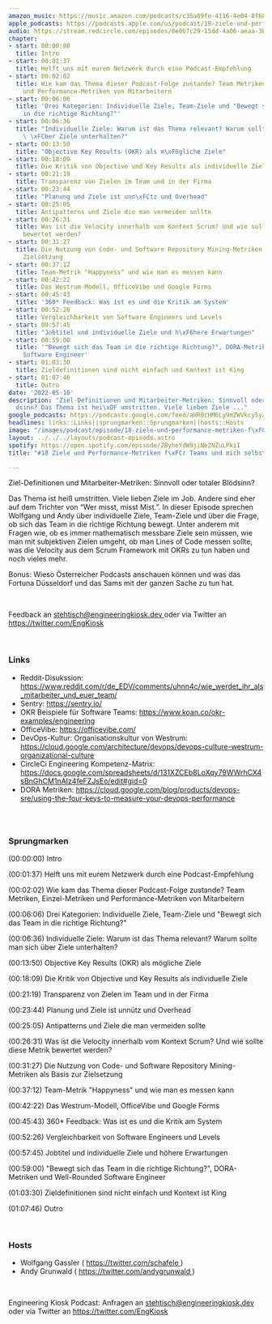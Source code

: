 ```yaml
---
amazon_music: https://music.amazon.com/podcasts/c35a09fe-4116-4e04-8f68-77d61b112e46/episodes/d97a8967-066c-42f6-9ada-257b8babb3b0/engineering-kiosk-18-ziele-und-performance-metriken-f%C3%BCr-teams-und-mich-selbst
apple_podcasts: https://podcasts.apple.com/us/podcast/18-ziele-und-performance-metriken-f%C3%BCr-teams-und-mich-selbst/id1603082924?i=1000560207020
audio: https://stream.redcircle.com/episodes/0e0b7c29-15dd-4a06-aeaa-3bd87ebad9aa/stream.mp3
chapter:
- start: 00:00:00
  title: Intro
- start: 00:01:37
  title: Helft uns mit eurem Netzwerk durch eine Podcast-Empfehlung
- start: 00:02:02
  title: Wie kam das Thema dieser Podcast-Folge zustande? Team Metriken, Einzel-Metriken
    und Performance-Metriken von Mitarbeitern
- start: 00:06:06
  title: 'Drei Kategorien: Individuelle Ziele, Team-Ziele und "Bewegt sich das Team
    in die richtige Richtung?"'
- start: 00:06:36
  title: "Individuelle Ziele: Warum ist das Thema relevant? Warum sollte man sich\
    \ \xFCber Ziele unterhalten?"
- start: 00:13:50
  title: "Objective Key Results (OKR) als m\xF6gliche Ziele"
- start: 00:18:09
  title: Die Kritik von Objective und Key Results als individuelle Ziele
- start: 00:21:19
  title: Transparenz von Zielen im Team und in der Firma
- start: 00:23:44
  title: "Planung und Ziele ist unn\xFCtz und Overhead"
- start: 00:25:05
  title: Antipatterns und Ziele die man vermeiden sollte
- start: 00:26:31
  title: Was ist die Velocity innerhalb vom Kontext Scrum? Und wie sollte diese Metrik
    bewertet werden?
- start: 00:31:27
  title: Die Nutzung von Code- und Software Repository Mining-Metriken als Basis zur
    Zielsetzung
- start: 00:37:12
  title: Team-Metrik "Happyness" und wie man es messen kann
- start: 00:42:22
  title: Das Westrum-Modell, OfficeVibe und Google Forms
- start: 00:45:43
  title: '360* Feedback: Was ist es und die Kritik am System'
- start: 00:52:26
  title: Vergleichbarkeit von Software Engineers und Levels
- start: 00:57:45
  title: "Jobtitel und individuelle Ziele und h\xF6here Erwartungen"
- start: 00:59:00
  title: '"Bewegt sich das Team in die richtige Richtung?", DORA-Metriken und Well-Rounded
    Software Engineer'
- start: 01:03:30
  title: Zieldefinitionen sind nicht einfach und Kontext ist King
- start: 01:07:46
  title: Outro
date: '2022-05-10'
description: "Ziel-Definitionen und Mitarbeiter-Metriken: Sinnvoll oder totaler Bl\xF6\
  dsinn? Das Thema ist hei\xDF umstritten. Viele lieben Ziele ..."
google_podcasts: https://podcasts.google.com/feed/aHR0cHM6Ly9mZWVkcy5yZWRjaXJjbGUuY29tLzBlY2ZkZmQ3LWZkYTEtNGMzZC05NTE1LTQ3NjcyN2Y5ZGY1ZQ/episode/YjU0NzFhNTAtYzRhMS00ZjZmLTk1NDQtMTBmMDUyYTFjYzk1?sa=X&ved=0CAUQkfYCahcKEwi4xMSxj4L4AhUAAAAAHQAAAAAQNQ
headlines: links::Links||sprungmarken::Sprungmarken||hosts::Hosts
image: "/images/podcast/episode/18-ziele-und-performance-metriken-f\xFCr-teams-und-mich-selbst.jpg"
layout: ../../../layouts/podcast-episode.astro
spotify: https://open.spotify.com/episode/2ByheYdW9jiNe2NZuLPkiI
title: "#18 Ziele und Performance-Metriken f\xFCr Teams und mich selbst"

---
```


<p>
   <span>
    Ziel-Definitionen und Mitarbeiter-Metriken: Sinnvoll oder totaler Blödsinn?
   </span>
  </p>
  <p>
   <span>
    Das Thema ist heiß umstritten. Viele lieben Ziele im Job. Andere sind eher auf dem Trichter von “Wer misst, misst Mist.”. In dieser Episode sprechen Wolfgang und Andy über individuelle Ziele, Team-Ziele und über die Frage, ob sich das Team in die richtige Richtung bewegt. Unter anderem mit Fragen wie, ob es immer mathematisch messbare Ziele sein müssen, wie man mit subjektiven Zielen umgeht, ob man Lines of Code messen sollte, was die Velocity aus dem Scrum Framework mit OKRs zu tun haben und noch vieles mehr.
   </span>
  </p>
  <p>
   <span>
    Bonus: Wieso Österreicher Podcasts anschauen können und was das Fortuna Düsseldorf und das Sams mit der ganzen Sache zu tun hat.
   </span>
  </p>
  <p>
   <br/>
  </p>
  <p>
   <span>
    Feedback an
   </span>
   <a href="mailto:stehtisch@engineeringkiosk.dev" rel="nofollow">
    stehtisch@engineeringkiosk.dev
   </a>
   <span>
    oder via Twitter an
   </span>
   <a href="https://twitter.com/EngKiosk" rel="nofollow">
    https://twitter.com/EngKiosk
   </a>
  </p>
  <p>
   <br/>
  </p>
  <h3 id="links">
   Links
  </h3>
  <ul>
   <li>
    <span>
     Reddit-Disukssion:
    </span>
    <a href="https://www.reddit.com/r/de_EDV/comments/uhnn4c/wie_werdet_ihr_als_mitarbeiter_und_euer_team/" rel="nofollow">
     https://www.reddit.com/r/de_EDV/comments/uhnn4c/wie_werdet_ihr_als_mitarbeiter_und_euer_team/
    </a>
   </li>
   <li>
    <span>
     Sentry:
    </span>
    <a href="https://sentry.io/" rel="nofollow">
     https://sentry.io/
    </a>
   </li>
   <li>
    <span>
     OKR Beispiele für Software Teams:
    </span>
    <a href="https://www.koan.co/okr-examples/engineering" rel="nofollow">
     https://www.koan.co/okr-examples/engineering
    </a>
   </li>
   <li>
    <span>
     OfficeVibe:
    </span>
    <a href="https://officevibe.com/" rel="nofollow">
     https://officevibe.com/
    </a>
   </li>
   <li>
    <span>
     DevOps-Kultur: Organisationskultur von Westrum:
    </span>
    <a href="https://cloud.google.com/architecture/devops/devops-culture-westrum-organizational-culture" rel="nofollow">
     https://cloud.google.com/architecture/devops/devops-culture-westrum-organizational-culture
    </a>
   </li>
   <li>
    <span>
     CircleCi Engineering Kompetenz-Matrix:
    </span>
    <a href="https://docs.google.com/spreadsheets/d/131XZCEb8LoXqy79WWrhCX4sBnGhCM1nAIz4feFZJsEo/edit#gid=0" rel="nofollow">
     https://docs.google.com/spreadsheets/d/131XZCEb8LoXqy79WWrhCX4sBnGhCM1nAIz4feFZJsEo/edit#gid=0
    </a>
   </li>
   <li>
    <span>
     DORA Metriken:
    </span>
    <a href="https://cloud.google.com/blog/products/devops-sre/using-the-four-keys-to-measure-your-devops-performance" rel="nofollow">
     https://cloud.google.com/blog/products/devops-sre/using-the-four-keys-to-measure-your-devops-performance
    </a>
   </li>
  </ul>
  <h3>
   <br/>
  </h3>
  <h3 id="sprungmarken">
   Sprungmarken
  </h3>
  <p>
   <span>
    (00:00:00) Intro
   </span>
  </p>
  <p>
   <span>
    (00:01:37) Helft uns mit eurem Netzwerk durch eine Podcast-Empfehlung
   </span>
  </p>
  <p>
   <span>
    (00:02:02) Wie kam das Thema dieser Podcast-Folge zustande? Team Metriken, Einzel-Metriken und Performance-Metriken von Mitarbeitern
   </span>
  </p>
  <p>
   <span>
    (00:06:06) Drei Kategorien: Individuelle Ziele, Team-Ziele und "Bewegt sich das Team in die richtige Richtung?"
   </span>
  </p>
  <p>
   <span>
    (00:06:36) Individuelle Ziele: Warum ist das Thema relevant? Warum sollte man sich über Ziele unterhalten?
   </span>
  </p>
  <p>
   <span>
    (00:13:50) Objective Key Results (OKR) als mögliche Ziele
   </span>
  </p>
  <p>
   <span>
    (00:18:09) Die Kritik von Objective und Key Results als individuelle Ziele
   </span>
  </p>
  <p>
   <span>
    (00:21:19) Transparenz von Zielen im Team und in der Firma
   </span>
  </p>
  <p>
   <span>
    (00:23:44) Planung und Ziele ist unnütz und Overhead
   </span>
  </p>
  <p>
   <span>
    (00:25:05) Antipatterns und Ziele die man vermeiden sollte
   </span>
  </p>
  <p>
   <span>
    (00:26:31) Was ist die Velocity innerhalb vom Kontext Scrum? Und wie sollte diese Metrik bewertet werden?
   </span>
  </p>
  <p>
   <span>
    (00:31:27) Die Nutzung von Code- und Software Repository Mining-Metriken als Basis zur Zielsetzung
   </span>
  </p>
  <p>
   <span>
    (00:37:12) Team-Metrik "Happyness" und wie man es messen kann
   </span>
  </p>
  <p>
   <span>
    (00:42:22) Das Westrum-Modell, OfficeVibe und Google Forms
   </span>
  </p>
  <p>
   <span>
    (00:45:43) 360* Feedback: Was ist es und die Kritik am System
   </span>
  </p>
  <p>
   <span>
    (00:52:26) Vergleichbarkeit von Software Engineers und Levels
   </span>
  </p>
  <p>
   <span>
    (00:57:45) Jobtitel und individuelle Ziele und höhere Erwartungen
   </span>
  </p>
  <p>
   <span>
    (00:59:00) "Bewegt sich das Team in die richtige Richtung?", DORA-Metriken und Well-Rounded Software Engineer
   </span>
  </p>
  <p>
   <span>
    (01:03:30) Zieldefinitionen sind nicht einfach und Kontext ist King
   </span>
  </p>
  <p>
   <span>
    (01:07:46) Outro
   </span>
  </p>
  <p>
   <br/>
  </p>
  <h3 id="hosts">
   Hosts
  </h3>
  <ul>
   <li>
    <span>
     Wolfgang Gassler (
    </span>
    <a href="https://twitter.com/schafele" rel="nofollow">
     https://twitter.com/schafele
    </a>
    <span>
     )
    </span>
   </li>
   <li>
    <span>
     Andy Grunwald (
    </span>
    <a href="https://twitter.com/andygrunwald" rel="nofollow">
     https://twitter.com/andygrunwald
    </a>
    <span>
     )
    </span>
   </li>
  </ul>
  <p>
   <br/>
  </p>
  <p>
   <span>
    Engineering Kiosk Podcast: Anfragen an
   </span>
   <a href="http://stehtisch@engineeringkiosk.dev" rel="nofollow">
    stehtisch@engineeringkiosk.dev
   </a>
   <span>
    oder via Twitter an
   </span>
   <a href="https://twitter.com/EngKiosk" rel="nofollow">
    https://twitter.com/EngKiosk
   </a>
  </p>